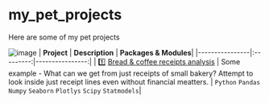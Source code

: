 # my_pet_projects
Here are some of my pet projects

![image](https://encrypted-tbn0.gstatic.com/images?q=tbn:ANd9GcQG_DlGyiPoMetxrKHldbeQoeuDA5s5utKMlQ&usqp=CAU)
| **Project** | **Description** | **Packages & Modules**|
|----------------|:---------:|----------------:|
| :one: [Bread & coffee receipts analysis](https://github.com/OlegSoluyanov/mytrainingprojects/blob/0df41945bfe7b9653a2fa9eac834bada2347e8c0/bank_debitors_liability_analysis.ipynb) | Some example - What can we get from just receipts of small bakery? Attempt to look inside just receipt lines even without financial meatters.  | ```Python``` ```Pandas``` ```Numpy``` ```Seaborn``` ```Plotlys```  ```Scipy``` ```Statmodels```|
